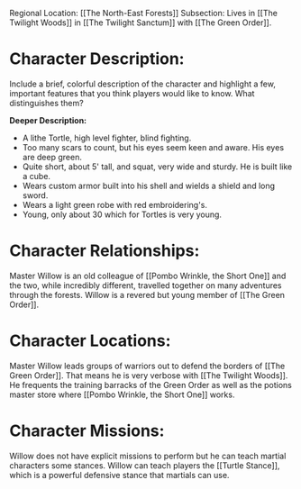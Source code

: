 Regional Location: [[The North-East Forests]]
Subsection: Lives in [[The Twilight Woods]] in [[The Twilight Sanctum]] with [[The Green Order]]. 
# Character Description:
Include a brief, colorful description of the character and highlight a few, important features that you think players would like to know. What distinguishes them?

**Deeper Description:**
-  A lithe Tortle, high level fighter, blind fighting.
-  Too many scars to count, but his eyes seem keen and aware. His eyes are deep green.
-  Quite short, about 5' tall, and squat, very wide and sturdy. He is built like a cube.
-  Wears custom armor built into his shell and wields a shield and long sword.
-  Wears a light green robe with red embroidering's. 
-  Young, only about 30 which for Tortles is very young.
# Character Relationships:
Master Willow is an old colleague of [[Pombo Wrinkle, the Short One]] and the two, while incredibly different, travelled together on many adventures through the forests. Willow is a revered but young member of [[The Green Order]]. 

# Character Locations:
Master Willow leads groups of warriors out to defend the borders of [[The Green Order]]. That means he is very verbose with [[The Twilight Woods]]. He frequents the training barracks of the Green Order as well as the potions master store where [[Pombo Wrinkle, the Short One]] works. 

# Character Missions:
Willow does not have explicit missions to perform but he can teach martial characters some stances. Willow can teach players the [[Turtle Stance]], which is a powerful defensive stance that martials can use.